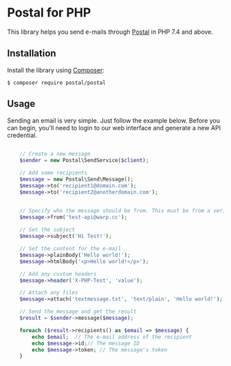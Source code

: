 # Postal for PHP

This library helps you send e-mails through [Postal](https://github.com/postalserver/postal) in PHP 7.4 and above.

## Installation

Install the library using [Composer](https://getcomposer.org/):

```
$ composer require postal/postal
```

## Usage

Sending an email is very simple. Just follow the example below. Before you can begin, you'll
need to login to our web interface and generate a new API credential.

```php
 
    // Create a new message
    $sender = new Postal\SendService($client);

    // Add some recipients
    $message = new Postal\Send\Message();
    $message->to('recipient1@domain.com');
    $message->to('recipient2@anotherdomain.com');


    // Specify who the message should be from. This must be from a verified domain on your mail server.
    $message->from('test-api@warp.cc');
 
    // Set the subject
    $message->subject('Hi Test!');

    // Set the content for the e-mail
    $message->plainBody('Hello world!');
    $message->htmlBody('<p>Hello world!</p>');

    // Add any custom headers
    $message->header('X-PHP-Test', 'value');

    // Attach any files
    $message->attach('textmessage.txt', 'text/plain', 'Hello world!');

    // Send the message and get the result
    $result = $sender->message($message);

    foreach ($result->recipients() as $email => $message) {
        echo $email;  // The e-mail address of the recipient
        echo $message->id;// The message ID
        echo $message->token; // The message's token
    }

```
